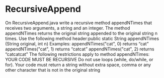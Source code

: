 # RecursiveAppend
On RecursiveAppend.java write a recursive method appendNTimes that receives two arguments, a string and an integer. The method appendNTimes returns the original string appended to the original string n times.
Use the following method header:public static String appendNTimes (String original, int n)
Examples:
appendNTimes("cat", 0) returns “cat”
appendNTimes("cat", 1) returns “catcat”
appendNTimes("cat", 2) returns “catcatcat”
The following restrictions apply to method appendNTimes:
YOUR CODE MUST BE RECURSIVE
Do not use loops (while, do/while, or for).
Your code must return a string without extra space, comma or any other character that is not in the original string
